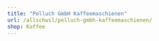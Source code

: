 ```yaml
---
title: "Pelluch GmbH Kaffeemaschienen"
url: /allschwil/pelluch-gmbh-kaffeemaschienen/
shop: Kaffee
---
```

